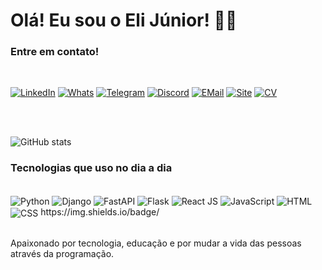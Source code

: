 # Olá! Eu sou o Eli Júnior! 👋🏽


### Entre em contato!

<br/>


[![LinkedIn](https://img.shields.io/badge/LinkedIn-0077B5?style=for-the-badge&logo=linkedin&logoColor=white)](https://www.linkedin.com/in/realelijr/)
[![Whats](https://img.shields.io/badge/WhatsApp-25D366?style=for-the-badge&logo=whatsapp&logoColor=white)](https://wa.me/+5561982110800)
[![Telegram](https://img.shields.io/badge/Telegram-2CA5E0?style=for-the-badge&logo=telegram&logoColor=white)](https://t.me/RealEliJR)
[![Discord](https://img.shields.io/badge/Discord-7289DA?style=for-the-badge&logo=discord&logoColor=white)](https://discord.com/channels/eli-junior)
[![EMail](https://img.shields.io/badge/EMail-8B89CC?style=for-the-badge&logo=protonmail&logoColor=white)](mailto:elijuniorbr@proton.me)
[![Site](https://img.shields.io/website?label=programadorjunior.com&style=for-the-badge&url=https://programadorjunior.com)](https://programadorjunior.com)
[![CV](https://img.shields.io/website?label=Currículo&style=for-the-badge&url=https://eli-junior.github.io)](https://eli-junior.github.io)

<br/><br/>

![GitHub stats](https://github-readme-stats.vercel.app/api?username=eli-junior&show_icons=true&theme=dracula)


### Tecnologias que uso no dia a dia

<div style="display: inline_block">
    <br/>
    <img align="center" alt="Python" src="https://img.shields.io/badge/Python-14354C?style=for-the-badge&logo=python&logoColor=white"/>
    <img align="center" alt="Django" src="https://img.shields.io/badge/Django-092E20?style=for-the-badge&logo=django&logoColor=white"/>
    <img align="center" alt="FastAPI" src="https://img.shields.io/badge/Fastapi-217346?style=for-the-badge&logo=fastapi&logoColor=white"/>
    <img align="center" alt="Flask" src="https://img.shields.io/badge/Flask-000000?style=for-the-badge&logo=flask&logoColor=white"/>
    <img align="center" alt="React JS" src="https://img.shields.io/badge/React-20232A?style=for-the-badge&logo=react&logoColor=61DAFB"/>
    <img align="center" alt="JavaScript" src="https://img.shields.io/badge/JavaScript-323330?style=for-the-badge&logo=javascript&logoColor=F7DF1E"/>
    <img align="center" alt="HTML" src="https://img.shields.io/badge/HTML5-E34F26?style=for-the-badge&logo=html5&logoColor=white"/>
    <img align="center" alt="CSS" src="https://img.shields.io/badge/CSS3-1572B6?style=for-the-badge&logo=css3&logoColor=white"/>
https://img.shields.io/badge/
</div><br/>

Apaixonado por tecnologia, educação e por mudar a vida das pessoas através da programação.
